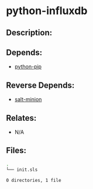 # python-influxdb

## Description:



## Depends:

  -  [python-pip](salt/python-pip)

## Reverse Depends:

  -  [salt-minion](salt/salt-minion)

## Relates:

  -  N/A

## Files:

```bash
.
└── init.sls

0 directories, 1 file
```
